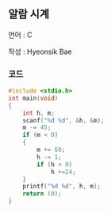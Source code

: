 ## 알람 시계

언어 : C

작성 : Hyeonsik Bae

### 코드

```c
#include <stdio.h>
int main(void)
{
    int h, m;
    scanf("%d %d", &h, &m);
    m -= 45;
    if (m < 0)
    {
        m += 60;
        h -= 1;
        if (h < 0)
            h +=24;
    }
    printf("%d %d", h, m);
    return (0);
}
```
